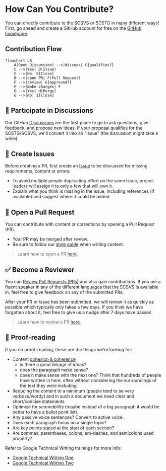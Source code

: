 # How Can You Contribute?

You can directly contribute to the SCSVS or SCSTG in many different ways! First, go ahead and create a GitHub account for free on the [GitHub homepage](https://github.com/).

## Contribution Flow

```mermaid
flowchart LR
    A(Open Discussion) -->|discuss| C{qualifies?}
    C -->|Yes| D(Issue)
    C -->|No| E[Close]
    D -->|open PR| F(Pull Request)
    F -->|review| G{approved?}
    F -->|make changes| F
    G -->|Yes| H[Merge]
    G -->|No| I[Close]
```

## 💬 Participate in Discussions

Our GitHub [Discussions](https://github.com/OWASP/owasp-scs/discussions) are the first place to go to ask questions, give feedback, and propose new ideas. If your proposal qualifies for the SCSTG/SCSVS, we'll convert it into an "Issue" (the discussion might take a while).

## 🎯 Create Issues

Before creating a PR, first create an [Issue](https://github.com/OWASP/owasp-scs/issues "SCS Issues") to be discussed for missing requirements, content or errors.

- To avoid multiple people duplicating effort on the same issue, project leaders will assign it to only a few that will own it.
- Explain what you think is missing in the issue, including references (if available) and suggest where it could be added.

## 📝 Open a Pull Request

You can contribute with content or corrections by opening a Pull Request (PR).

- Your PR may be merged after review.
- Be sure to follow our [style guide](5_Style_Guide.md) when writing content.

> Learn how to open a PR [here](3_PRs_and_Reviews.md#how-to-open-a-pr).

## ✅ Become a Reviewer

You can [Review Pull Requests (PRs)](https://github.com/OWASP/www-project-smart-contract-security-verification-standard/pulls) and also gain contributions. If you are a fluent speaker in any of the different languages that the SCSVS is available in, feel free to give feedback on any of the submitted PRs.

After your PR or issue has been submitted, we will review it as quickly as possible which typically only takes a few days. If you think we have forgotten about it, feel free to give us a nudge after 7 days have passed.

> Learn how to review a PR [here](3_PRs_and_Reviews.md#how-to-review-a-pr).

## 🔎 Proof-reading

If you do proof-reading, these are the things we’re looking for:

- Content [cohesion & coherence](https://writing.chalmers.se/chalmers-writing-guide/writing-a-text/coherence-cohesion/)
    - is there a good linkage of ideas?
    - does the paragraph make sense?
    - does it make sense with the next one? Think that hundreds of people have written in here, often without considering the surroundings of the text they were including.
- Reducing the content to a minimum (people tend to be very verbose/wordy) and in such a document we need clear and short/concise statements
- Optimize for _scannability_ (maybe instead of a big paragraph it would be better to have a bullet point list).
- Any passive voice sentences? Convert to active voice.
- Does each paragraph focus on a single topic?
- Are key points stated at the start of each section?
- Are commas, parentheses, colons, em-dashes, and semicolons used properly?

Refer to Google Technical Writing trainings for more info:

- [Google Technical Writing One](https://developers.google.com/tech-writing/one)
- [Google Technical Writing Two](https://developers.google.com/tech-writing/two)
